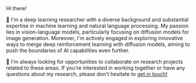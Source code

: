 
Hi there!

:herb: I'm a deep learning researcher with a diverse background and substantial expertise in machine learning and natural language processing. My passion lies in vision-language models, particularly focusing on diffusion models for image generation. Moreover, I'm actively engaged in exploring innovative ways to merge deep reinforcement learning with diffusion models, aiming to push the boundaries of AI capabilities even further.

:notebook: I'm always looking for opportunities to collaborate on research projects related to these areas. If you're interested in working together or have any questions about my research, please don't hesitate to [get in touch!](khoshnoodi.ma@gmail.com)

<!---
[![GitHub Streak](https://github-readme-streak-stats.herokuapp.com?user=Arenaa&theme=dark&card_width=450)](https://git.io/streak-stats)


Arenaa/Arenaa is a ✨ special ✨ repository because its `README.md` (this file) appears on your GitHub profile.
You can click the Preview link to take a look at your changes.
--->
